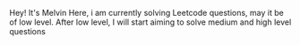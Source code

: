 Hey! It's Melvin Here, i am currently solving Leetcode questions, may it be of low level.
After low level, I will start aiming to solve medium and high level questions
